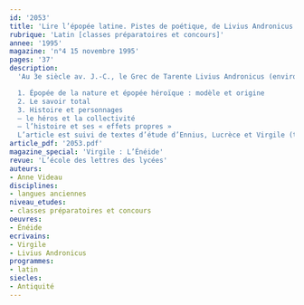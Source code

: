 ```yaml
---
id: '2053'
title: 'Lire l’épopée latine. Pistes de poétique, de Livius Andronicus à Virgile'
rubrique: 'Latin [classes préparatoires et concours]'
annee: '1995'
magazine: 'n°4 15 novembre 1995'
pages: '37'
description: 
  'Au 3e siècle av. J.-C., le Grec de Tarente Livius Andronicus (environ 280-207 av. J.-C.), amené comme esclave à Rome et qui y fut précepteur et maître d’école avant de se faire dramaturge, traduit l’« Odyssée ». Le verbe qu’il choisit, «insequi», «suivre les pas de», «venir immédiatement après», suscite une double lecture : «insequi» signifie «suivre» le personnage d’Ulysse en racontant les péripéties de son voyage, mais c’est aussi «suivre» l’œuvre désignée, comme le faisaient parfois les Anciens, par son personnage central, c’est-à-dire «imiter» cette œuvre. La littérature latine naît donc dans la traduction d’une des deux œuvres fondatrices de la Grèce…

  1. Épopée de la nature et épopée héroïque : modèle et origine
  2. Le savoir total
  3. Histoire et personnages
  – le héros et la collectivité
  – l’histoire et ses « effets propres »
  L’article est suivi de textes d’étude d’Ennius, Lucrèce et Virgile (traductions françaises et textes latins). '
article_pdf: '2053.pdf'
magazine_special: 'Virgile : L’Énéide'
revue: 'L’école des lettres des lycées'
auteurs:
- Anne Videau
disciplines:
- langues anciennes
niveau_etudes:
- classes préparatoires et concours
oeuvres:
- Énéide
ecrivains:
- Virgile
- Livius Andronicus
programmes:
- latin
siecles:
- Antiquité
---
```

